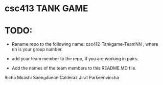 # csc413 TANK GAME

# TODO:

- Rename repo to the following name: csc412-Tankgame-TeamNN , where nn is your group number.

- add your team member to the repo, if you are working in pairs.

- Add the names of the team members to this README.MD file.

Richa Mirashi
Saengduean Calderaz
Jirat Parkeenvincha
